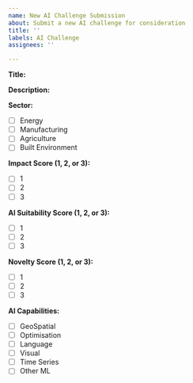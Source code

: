 ```yaml
---
name: New AI Challenge Submission
about: Submit a new AI challenge for consideration
title: ''
labels: AI Challenge
assignees: ''

---
```


**Title:**

**Description:**

**Sector:**
- [ ] Energy
- [ ] Manufacturing
- [ ] Agriculture
- [ ] Built Environment

**Impact Score (1, 2, or 3):**
- [ ] 1
- [ ] 2
- [ ] 3

**AI Suitability Score (1, 2, or 3):**
- [ ] 1
- [ ] 2
- [ ] 3

**Novelty Score (1, 2, or 3):**
- [ ] 1
- [ ] 2
- [ ] 3

**AI Capabilities:**
- [ ] GeoSpatial
- [ ] Optimisation
- [ ] Language
- [ ] Visual
- [ ] Time Series
- [ ] Other ML
